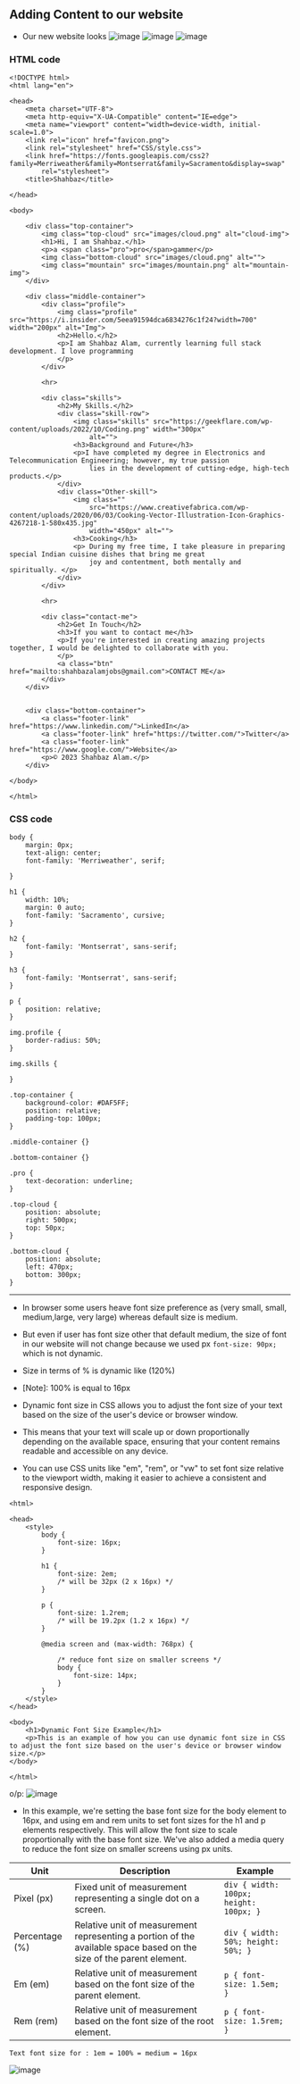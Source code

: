 
## Adding Content to our website
- Our new website looks 
![image](https://user-images.githubusercontent.com/125631878/232312164-80a9ec0b-65b6-40c7-87c3-4322d4ee9062.png)
![image](https://user-images.githubusercontent.com/125631878/232312376-d931b98a-5f3b-4578-8313-72ebec6f75ca.png)
![image](https://user-images.githubusercontent.com/125631878/232312400-09a38ec1-9fdf-47dc-b1d2-e2abc1203352.png)


### HTML code
```
<!DOCTYPE html>
<html lang="en">

<head>
    <meta charset="UTF-8">
    <meta http-equiv="X-UA-Compatible" content="IE=edge">
    <meta name="viewport" content="width=device-width, initial-scale=1.0">
    <link rel="icon" href="favicon.png">
    <link rel="stylesheet" href="CSS/style.css">
    <link href="https://fonts.googleapis.com/css2?family=Merriweather&family=Montserrat&family=Sacramento&display=swap"
        rel="stylesheet">
    <title>Shahbaz</title>

</head>

<body>

    <div class="top-container">
        <img class="top-cloud" src="images/cloud.png" alt="cloud-img">
        <h1>Hi, I am Shahbaz.</h1>
        <p>a <span class="pro">pro</span>gammer</p>
        <img class="bottom-cloud" src="images/cloud.png" alt="">
        <img class="mountain" src="images/mountain.png" alt="mountain-img">
    </div>

    <div class="middle-container">
        <div class="profile">
            <img class="profile" src="https://i.insider.com/5eea91594dca6834276c1f24?width=700" width="200px" alt="Img">
            <h2>Hello.</h2>
            <p>I am Shahbaz Alam, currently learning full stack development. I love programming
            </p>
        </div>

        <hr>

        <div class="skills">
            <h2>My Skills.</h2>
            <div class="skill-row">
                <img class="skills" src="https://geekflare.com/wp-content/uploads/2022/10/Coding.png" width="300px"
                    alt="">
                <h3>Background and Future</h3>
                <p>I have completed my degree in Electronics and Telecommunication Engineering; however, my true passion
                    lies in the development of cutting-edge, high-tech products.</p>
            </div>
            <div class="Other-skill">
                <img class=""
                    src="https://www.creativefabrica.com/wp-content/uploads/2020/06/03/Cooking-Vector-Illustration-Icon-Graphics-4267218-1-580x435.jpg"
                    width="450px" alt="">
                <h3>Cooking</h3>
                <p> During my free time, I take pleasure in preparing special Indian cuisine dishes that bring me great
                    joy and contentment, both mentally and spiritually. </p>
            </div>
        </div>

        <hr>

        <div class="contact-me">
            <h2>Get In Touch</h2>
            <h3>If you want to contact me</h3>
            <p>If you're interested in creating amazing projects together, I would be delighted to collaborate with you.
            </p>
            <a class="btn" href="mailto:shahbazalamjobs@gmail.com">CONTACT ME</a>
        </div>
    </div>


    <div class="bottom-container">
        <a class="footer-link" href="https://www.linkedin.com/">LinkedIn</a>
        <a class="footer-link" href="https://twitter.com/">Twitter</a>
        <a class="footer-link" href="https://www.google.com/">Website</a>
        <p>© 2023 Shahbaz Alam.</p>
    </div>

</body>

</html>
```
### CSS code

```
body {
    margin: 0px;
    text-align: center;
    font-family: 'Merriweather', serif;

}

h1 {
    width: 10%;
    margin: 0 auto;
    font-family: 'Sacramento', cursive;
}

h2 {
    font-family: 'Montserrat', sans-serif;
}

h3 {
    font-family: 'Montserrat', sans-serif;
}

p {
    position: relative;
}

img.profile {
    border-radius: 50%;
}

img.skills {
    
}

.top-container {
    background-color: #DAF5FF;
    position: relative;
    padding-top: 100px;
}

.middle-container {}

.bottom-container {}

.pro {
    text-decoration: underline;
}

.top-cloud {
    position: absolute;
    right: 500px;
    top: 50px;
}

.bottom-cloud {
    position: absolute;
    left: 470px;
    bottom: 300px;
}
```

**********

- In browser some users heave font size preference as (very small, small, medium,large, very large) whereas default size is medium.
- But even if user has font size other that default medium, the size of font in our website will not change because we used px `font-size: 90px;` which is not dynamic.
- Size in terms of % is dynamic like (120%)
- [Note]: 100% is equal to 16px

- Dynamic font size in CSS allows you to adjust the font size of your text based on the size of the user's device or browser window. 
- This means that your text will scale up or down proportionally depending on the available space, ensuring that your content remains readable and accessible on any device. 
- You can use CSS units like "em", "rem", or "vw" to set font size relative to the viewport width, making it easier to achieve a consistent and responsive design.

```
<html>

<head>
    <style>
        body {
            font-size: 16px;
        }

        h1 {
            font-size: 2em;
            /* will be 32px (2 x 16px) */
        }

        p {
            font-size: 1.2rem;
            /* will be 19.2px (1.2 x 16px) */
        }

        @media screen and (max-width: 768px) {

            /* reduce font size on smaller screens */
            body {
                font-size: 14px;
            }
        }
    </style>
</head>

<body>
    <h1>Dynamic Font Size Example</h1>
    <p>This is an example of how you can use dynamic font size in CSS to adjust the font size based on the user's device or browser window size.</p>
</body>

</html>
```
o/p:
![image](https://user-images.githubusercontent.com/125631878/232320051-9f4464c5-b081-42ab-a524-72c3fd131d65.png)


- In this example, we're setting the base font size for the body element to 16px, and using em and rem units to set font sizes for the h1 and p elements respectively. This will allow the font size to scale proportionally with the base font size. We've also added a media query to reduce the font size on smaller screens using px units.

| Unit | Description | Example |
| --- | --- | --- |
| Pixel (px) | Fixed unit of measurement representing a single dot on a screen. | `div { width: 100px; height: 100px; }` |
| Percentage (%) | Relative unit of measurement representing a portion of the available space based on the size of the parent element. | `div { width: 50%; height: 50%; }` |
| Em (em) | Relative unit of measurement based on the font size of the parent element. | `p { font-size: 1.5em; }` |
| Rem (rem) | Relative unit of measurement based on the font size of the root element. | `p { font-size: 1.5rem; }` |

`Text font size for : 1em = 100% = medium = 16px`

![image](https://user-images.githubusercontent.com/125631878/232326844-088522d9-820c-4546-8f72-23241a8cafe1.png)


